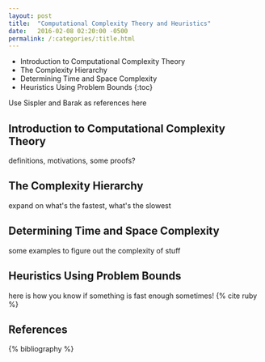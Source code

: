 ```yaml
---
layout: post
title:  "Computational Complexity Theory and Heuristics"
date:   2016-02-08 02:20:00 -0500
permalink: /:categories/:title.html
---
```


- Introduction to Computational Complexity Theory
- The Complexity Hierarchy
- Determining Time and Space Complexity
- Heuristics Using Problem Bounds
{:toc}

Use Sispler and Barak as references here

## Introduction to Computational Complexity Theory
definitions, motivations, some proofs?

## The Complexity Hierarchy
expand on what's the fastest, what's the slowest

## Determining Time and Space Complexity
some examples to figure out the complexity of stuff

## Heuristics Using Problem Bounds
here is how you know if something is fast enough sometimes! {% cite ruby %}

References
----------

{% bibliography %}
